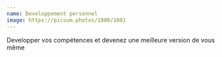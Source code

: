 ```yaml
---
name: Developpement personnel
image: https://picsum.photos/1800/1801
---
```

Developper vos compétences et devenez une meilleure version de vous même
